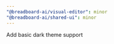 ```yaml
---
"@breadboard-ai/visual-editor": minor
"@breadboard-ai/shared-ui": minor
---
```


Add basic dark theme support
